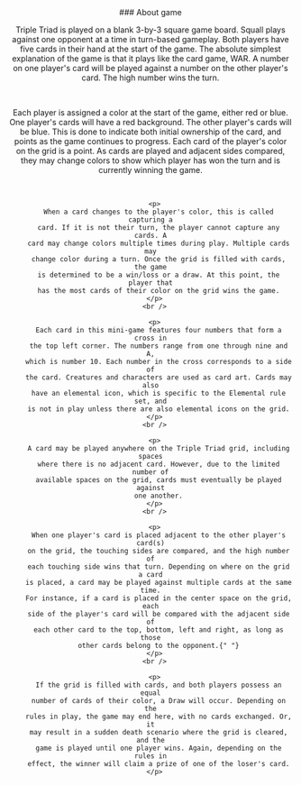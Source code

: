   <div align='center'> 
 ### About game
      <p>
        Triple Triad is played on a blank 3-by-3 square game board. Squall plays
        against one opponent at a time in turn-based gameplay. Both players have
        five cards in their hand at the start of the game. The absolute simplest
        explanation of the game is that it plays like the card game, WAR. A
        number on one player's card will be played against a number on the other
        player's card. The high number wins the turn.
      </p>
      <br />
      <p>
        Each player is assigned a color at the start of the game, either red or
        blue. One player's cards will have a red background. The other player's
        cards will be blue. This is done to indicate both initial ownership of
        the card, and points as the game continues to progress. Each card of the
        player's color on the grid is a point. As cards are played and adjacent
        sides compared, they may change colors to show which player has won the
        turn and is currently winning the game.
      </p>
      <br />

      <p>
        When a card changes to the player's color, this is called capturing a
        card. If it is not their turn, the player cannot capture any cards. A
        card may change colors multiple times during play. Multiple cards may
        change color during a turn. Once the grid is filled with cards, the game
        is determined to be a win/loss or a draw. At this point, the player that
        has the most cards of their color on the grid wins the game.
      </p>
      <br />

      <p>
        Each card in this mini-game features four numbers that form a cross in
        the top left corner. The numbers range from one through nine and A,
        which is number 10. Each number in the cross corresponds to a side of
        the card. Creatures and characters are used as card art. Cards may also
        have an elemental icon, which is specific to the Elemental rule set, and
        is not in play unless there are also elemental icons on the grid.
      </p>
      <br />

      <p>
        A card may be played anywhere on the Triple Triad grid, including spaces
        where there is no adjacent card. However, due to the limited number of
        available spaces on the grid, cards must eventually be played against
        one another.
      </p>
      <br />

      <p>
        When one player's card is placed adjacent to the other player's card(s)
        on the grid, the touching sides are compared, and the high number of
        each touching side wins that turn. Depending on where on the grid a card
        is placed, a card may be played against multiple cards at the same time.
        For instance, if a card is placed in the center space on the grid, each
        side of the player's card will be compared with the adjacent side of
        each other card to the top, bottom, left and right, as long as those
        other cards belong to the opponent.{" "}
      </p>
      <br />

      <p>
        If the grid is filled with cards, and both players possess an equal
        number of cards of their color, a Draw will occur. Depending on the
        rules in play, the game may end here, with no cards exchanged. Or, it
        may result in a sudden death scenario where the grid is cleared, and the
        game is played until one player wins. Again, depending on the rules in
        effect, the winner will claim a prize of one of the loser's card.
      </p>

  </div>

